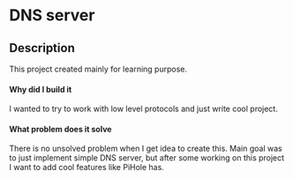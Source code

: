 # DNS server

## Description

This project created mainly for learning purpose.

#### Why did I build it

 I wanted to try to work with low level protocols and just write cool project.

 #### What problem does it solve

 There is no unsolved problem when I get idea to create this. Main goal was to just implement simple DNS server, but after some working on this project I want to add cool features like PiHole has.
